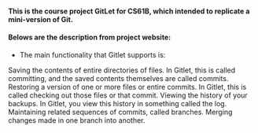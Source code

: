 #### This is the course project GitLet for CS61B, which intended to replicate a mini-version of Git.

#### Belows are the description from project website:

- The main functionality that Gitlet supports is:

Saving the contents of entire directories of files. In Gitlet, this is called committing, and the saved contents themselves are called commits.
Restoring a version of one or more files or entire commits. In Gitlet, this is called checking out those files or that commit.
Viewing the history of your backups. In Gitlet, you view this history in something called the log.
Maintaining related sequences of commits, called branches.
Merging changes made in one branch into another.

